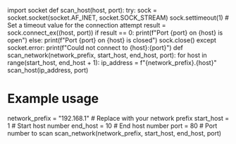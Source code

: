 import socket
def scan_host(host, port):
  try:
    sock = socket.socket(socket.AF_INET, socket.SOCK_STREAM)
    sock.settimeout(1) # Set a timeout value for the connection attempt
    result = sock.connect_ex((host, port))
    if result == 0:
      print(f"Port {port} on {host} is open")
    else:
      print(f"Port {port} on {host} is closed")
    sock.close()
  except socket.error:
    print(f"Could not connect to {host}:{port}")
def scan_network(network_prefix, start_host, end_host, port):
  for host in range(start_host, end_host + 1):
    ip_address = f"{network_prefix}.{host}"
    scan_host(ip_address, port)
# Example usage
network_prefix = "192.168.1" # Replace with your network prefix
start_host = 1 # Start host number
end_host = 10 # End host number
port = 80 # Port number to scan
scan_network(network_prefix, start_host, end_host, port)
